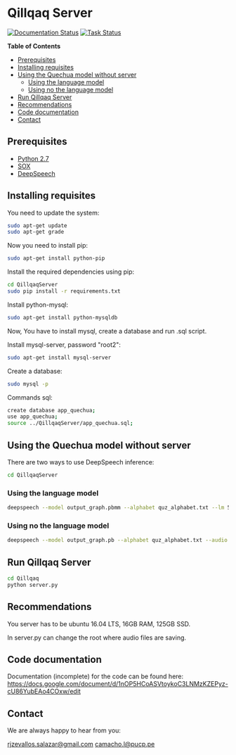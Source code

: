# Qillqaq Server

[![Documentation Status](https://readthedocs.org/projects/deepspeech/badge/?version=master)](http://deepspeech.readthedocs.io/?badge=master)
[![Task Status](https://github.taskcluster.net/v1/repository/mozilla/DeepSpeech/master/badge.svg)](https://github.taskcluster.net/v1/repository/mozilla/DeepSpeech/master/latest)

**Table of Contents**

- [Prerequisites](#prerequisites)
- [Installing requisites](#installing-requisites)
- [Using the Quechua model without server](#using-the-quechua-model-without-server)
  - [Using the language model](#using-the-language-model)
  - [Using no the language model](#using-no-the-language-model)
- [Run Qillqaq Server](#run-qillqaq-server)
- [Recommendations](#recommendations)
- [Code documentation](#code-documentation)
- [Contact](#contact)

## Prerequisites

* [Python 2.7](https://www.python.org/)
* [SOX](http://sox.sourceforge.net/)
* [DeepSpeech](https://github.com/mozilla/DeepSpeech/blob/2f9b551326f63db11b0f1533e8ce88ef5e3cf305/README.md#project-deepspeech)

## Installing requisites

You need to update the system:

```bash
sudo apt-get update
sudo apt-get grade
```

Now you need to install pip:

```bash
sudo apt-get install python-pip
```

Install the required dependencies using pip:

```bash
cd QillqaqServer
sudo pip install -r requirements.txt
```

Install python-mysql:

```bash
sudo apt-get install python-mysqldb
```


Now, You have to install mysql, create a database and run .sql script.

Install mysql-server, password "root2":

```bash
sudo apt-get install mysql-server
```

Create a database:

```bash
sudo mysql -p
```

Commands sql:

```bash
create database app_quechua;
use app_quechua;
source ../QillqaqServer/app_quechua.sql;
```


## Using the Quechua model without server

There are two ways to use DeepSpeech inference:

```bash
cd QillqaqServer
```

### Using the language model

```bash
deepspeech --model output_graph.pbmm --alphabet quz_alphabet.txt --lm 5-gram.binary --trie quz_trie --audio hatispa.wav
```

### Using no the language model

```bash
deepspeech --model output_graph.pb --alphabet quz_alphabet.txt --audio hatispa.wav
```


## Run Qillqaq Server

```bash
cd Qillqaq
python server.py
```

## Recommendations

You server has to be ubuntu 16.04 LTS, 16GB RAM, 125GB SSD.

In server.py can change the root where audio files are saving.


## Code documentation

Documentation (incomplete) for the code can be found here: https://docs.google.com/document/d/1nOP5HCoASVtoykoC3LNMzKZEPyz-cU86YubEAo4COxw/edit

## Contact

We are always happy to hear from you:

rjzevallos.salazar@gmail.com 
camacho.l@pucp.pe
